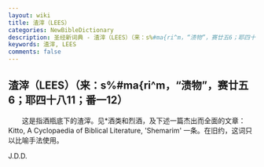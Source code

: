 ```yaml
---
layout: wiki
title: 渣滓（LEES）
categories: NewBibleDictionary
description: 圣经新词典 - 渣滓（LEES）（来：s%#ma{ri^m，“渍物”，赛廿五6；耶四十八11；番一12）
keywords: 渣滓, LEES
comments: false
---
```


## 渣滓（LEES）（来：s%#ma{ri^m，“渍物”，赛廿五6；耶四十八11；番一12）

　　这是指酒瓶底下的渣滓。见*酒类和烈酒，及下述一篇杰出而全面的文章：Kitto, A Cyclopaedia of Biblical Literature, 'Shemarim' 一条。在旧约，这词只以比喻手法使用。

J.D.D.








